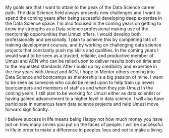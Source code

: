 My goals are that I want to attain to the peak of the Data Science career path.
The data Science field always presents new challenges and I want to spend the coming years after being sucessful developing deep expertise in the Data Science space.
I'm also focused in the coming years on getting to know my strengths as a Data science professional making use of the mentorship opportunities that Umuzi offers.
I would develop both professionally and personally. I plan to achieve this by completing lots of training development courses, and by working on challenging data science projects that constantly push my skills and qualities.
In the coming years I would want to be seen as a trusted, reliable, and productive member of Umuzi and ACN who can be relied upon to deliver results both on time and to the requested standards
After I build up my credibility and expertise in the few years with Umuzi and ACN, I hope to Mentor others coming into Data Science and bootcamps as mentorship is a big passion of mine.
I want to be seen as someone who could be relied upon to help train up newer bootcampers and members of staff as and when they join Umuzi
In the coming years, I still plan to be working for Umuzi either as data scientist or having gained advancement to a higher level in data science.
I will also have participate in numerous team data science projects and help Umuzi move forward significantly.

I believe success in life means being Happy not how much money you have but on how many smiles you put on the faces of people.
I will be successful in life in order to make a difference in peoples lives and not to make a living.




